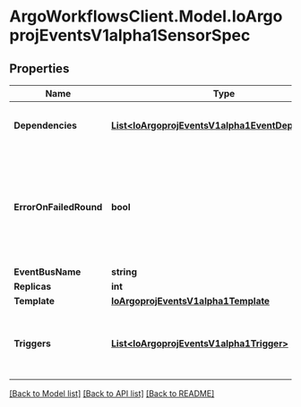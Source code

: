 # ArgoWorkflowsClient.Model.IoArgoprojEventsV1alpha1SensorSpec

## Properties

Name | Type | Description | Notes
------------ | ------------- | ------------- | -------------
**Dependencies** | [**List&lt;IoArgoprojEventsV1alpha1EventDependency&gt;**](IoArgoprojEventsV1alpha1EventDependency.md) | Dependencies is a list of the events that this sensor is dependent on. | [optional] 
**ErrorOnFailedRound** | **bool** | ErrorOnFailedRound if set to true, marks sensor state as &#x60;error&#x60; if the previous trigger round fails. Once sensor state is set to &#x60;error&#x60;, no further triggers will be processed. | [optional] 
**EventBusName** | **string** |  | [optional] 
**Replicas** | **int** |  | [optional] 
**Template** | [**IoArgoprojEventsV1alpha1Template**](IoArgoprojEventsV1alpha1Template.md) |  | [optional] 
**Triggers** | [**List&lt;IoArgoprojEventsV1alpha1Trigger&gt;**](IoArgoprojEventsV1alpha1Trigger.md) | Triggers is a list of the things that this sensor evokes. These are the outputs from this sensor. | [optional] 

[[Back to Model list]](../README.md#documentation-for-models) [[Back to API list]](../README.md#documentation-for-api-endpoints) [[Back to README]](../README.md)

